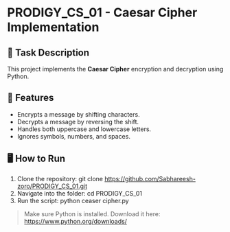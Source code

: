 # PRODIGY_CS_01 - Caesar Cipher Implementation

## 🔐 Task Description

This project implements the **Caesar Cipher** encryption and decryption using Python.

## 🚀 Features

- Encrypts a message by shifting characters.
- Decrypts a message by reversing the shift.
- Handles both uppercase and lowercase letters.
- Ignores symbols, numbers, and spaces.

## 🖥️ How to Run

1. Clone the repository:
git clone https://github.com/Sabhareesh-zoro/PRODIGY_CS_01.git
2. Navigate into the folder:
cd PRODIGY_CS_01
3. Run the script: python ceaser cipher.py
> Make sure Python is installed. Download it here: https://www.python.org/downloads/


